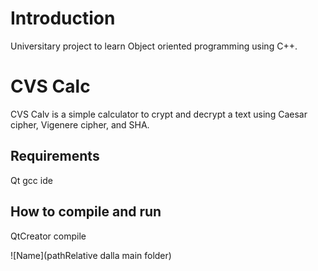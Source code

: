 # Introduction
Universitary project to learn Object oriented programming using C++.

# CVS Calc
CVS Calv is a simple calculator to crypt and decrypt a text using Caesar cipher, Vigenere cipher, and SHA.

## Requirements
Qt gcc ide
## How to compile and run
QtCreator compile

![Name](pathRelative dalla main folder) 
